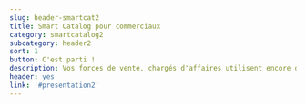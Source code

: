 ```yaml
---
slug: header-smartcat2
title: Smart Catalog pour commerciaux
category: smartcatalog2
subcategory: header2
sort: 1
button: C'est parti !
description: Vos forces de vente, chargés d'affaires utilisent encore des catalogues papiers ? Le Smart Catalog leur donne un outil pour être le plus percutant face au client. <br>  Une solution clé en main sans saisie de données ni formation nécessaire.
header: yes
link: '#presentation2'
---
```


